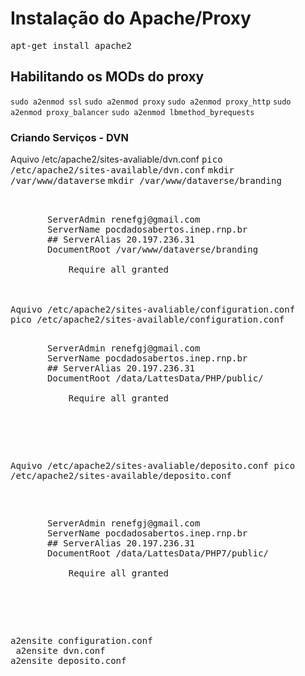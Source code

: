 <h1>Instalação do Apache/Proxy</h1>
<tt>apt-get install apache2</tt>

<h2>Habilitando os MODs do proxy</h2>
<code>sudo a2enmod ssl</code>
<code>sudo a2enmod proxy</code>
<code>sudo a2enmod proxy_http</code>
<code>sudo a2enmod proxy_balancer</code>
<code>sudo a2enmod lbmethod_byrequests</code>

<h3>Criando Serviços - DVN</h3>

Aquivo /etc/apache2/sites-avaliable/dvn.conf
<tt>pico /etc/apache2/sites-available/dvn.conf</tt>
<tt>mkdir /var/www/dataverse</tt>
<tt>mkdir /var/www/dataverse/branding</tt>
<pre>

<VirtualHost *:81>
       ServerAdmin renefgj@gmail.com
       ServerName pocdadosabertos.inep.rnp.br
       ## ServerAlias 20.197.236.31
       DocumentRoot /var/www/dataverse/branding
       <Directory "/var/www/dataverse/brandingx">
           Require all granted
       </Directory>
</VirtualHost>

Aquivo /etc/apache2/sites-avaliable/configuration.conf
<tt>pico /etc/apache2/sites-available/configuration.conf</tt>
<pre>
<VirtualHost *:84>
       ServerAdmin renefgj@gmail.com
       ServerName pocdadosabertos.inep.rnp.br
       ## ServerAlias 20.197.236.31
       DocumentRoot /data/LattesData/PHP/public/
       <Directory "/data/LattesData/PHP/public">
           Require all granted
       </Directory>
</VirtualHost>
</pre>

Aquivo /etc/apache2/sites-avaliable/deposito.conf
<tt>pico /etc/apache2/sites-available/deposito.conf</tt>
<pre>
<VirtualHost *:82>
       ServerAdmin renefgj@gmail.com
       ServerName pocdadosabertos.inep.rnp.br
       ## ServerAlias 20.197.236.31
       DocumentRoot /data/LattesData/PHP7/public/
       <Directory "/data/LattesData/PHP7/public">
           Require all granted
       </Directory>
</VirtualHost>
</pre>

<tt>a2ensite configuration.conf</tt><br>
<tt>a2ensite dvn.conf</tt>
<tt>a2ensite deposito.conf</tt>